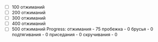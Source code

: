 - [ ] 100 отжиманий
- [ ] 200 отжиманий
- [ ] 300 отжиманий
- [ ] 400 отжиманий
- [ ] 500 отжиманий
Progress:
отжимания - 75
пробежка - 0
брусья - 0
подтягивания - 0
приседания - 0
скручивания - 0
